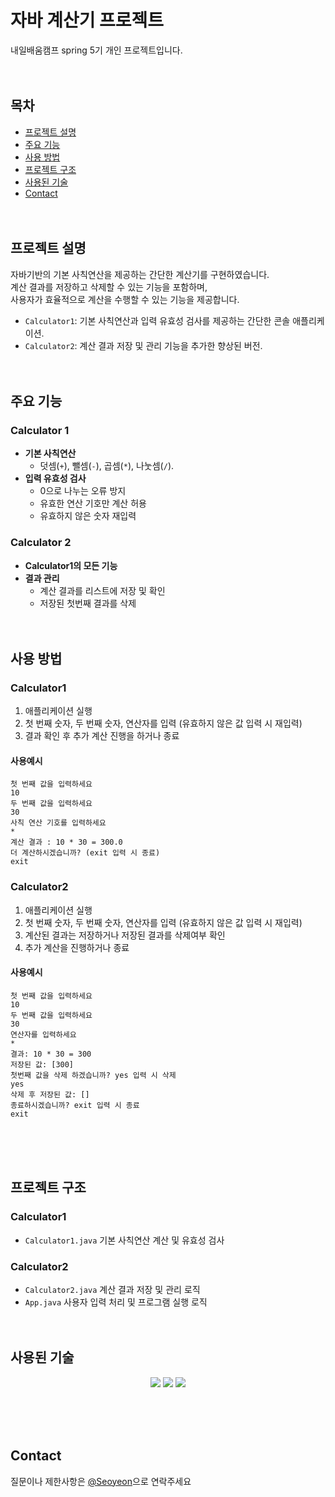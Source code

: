 # 자바 계산기 프로젝트
내일배움캠프 spring 5기 개인 프로젝트입니다.
<br><br><br>

## 목차
* [프로젝트 설명](#프로젝트-설명)
* [주요 기능](#주요-기능)
* [사용 방법](#사용-방법)
* [프로젝트 구조](#프로젝트-구조)
* [사용된 기술](#사용된-기술)
* [Contact](#contact)
<br><br><br>

## 프로젝트 설명
자바기반의 기본 사칙연산을 제공하는 간단한 계산기를 구현하였습니다.
<br>계산 결과를 저장하고 삭제할 수 있는 기능을 포함하며,
<br>사용자가 효율적으로 계산을 수행할 수 있는 기능을 제공합니다.
- `Calculator1`: 기본 사칙연산과 입력 유효성 검사를 제공하는 간단한 콘솔 애플리케이션.
- `Calculator2`: 계산 결과 저장 및 관리 기능을 추가한 향상된 버전.
<br><br><br>

## 주요 기능

### Calculator 1
- **기본 사칙연산**
  - 덧셈(`+`), 뺄셈(`-`), 곱셈(`*`), 나눗셈(`/`).
- **입력 유효성 검사**
  - 0으로 나누는 오류 방지
  - 유효한 연산 기호만 계산 허용
  - 유효하지 않은 숫자 재입력    
### Calculator 2
- **Calculator1의 모든 기능** 
- **결과 관리**
  - 계산 결과를 리스트에 저장 및 확인
  - 저장된 첫번째 결과를 삭제
<br><br><br>

## 사용 방법
### Calculator1
1. 애플리케이션 실행
2. 첫 번째 숫자, 두 번째 숫자, 연산자를 입력 (유효하지 않은 값 입력 시 재입력)
3. 결과 확인 후 추가 계산 진행을 하거나 종료
#### 사용예시
```
첫 번째 값을 입력하세요
10
두 번째 값을 입력하세요
30
사칙 연산 기호를 입력하세요
*
계산 결과 : 10 * 30 = 300.0
더 계산하시겠습니까? (exit 입력 시 종료)
exit
```
### Calculator2
1. 애플리케이션 실행
2. 첫 번째 숫자, 두 번째 숫자, 연산자를 입력 (유효하지 않은 값 입력 시 재입력)
3. 계산된 결과는 저장하거나 저장된 결과를 삭제여부 확인
4. 추가 계산을 진행하거나 종료
#### 사용예시
```
첫 번째 값을 입력하세요
10
두 번째 값을 입력하세요
30
연산자를 입력하세요
*
결과: 10 * 30 = 300
저장된 값: [300]
첫번째 값을 삭제 하겠습니까? yes 입력 시 삭제
yes
삭제 후 저장된 값: []
종료하시겠습니까? exit 입력 시 종료
exit
```
<br><br><br>


## 프로젝트 구조
### Calculator1
- `Calculator1.java` 기본 사칙연산 계산 및 유효성 검사
### Calculator2
- `Calculator2.java` 계산 결과 저장 및 관리 로직
- `App.java` 사용자 입력 처리 및 프로그램 실행 로직
<br><br><br>

## 사용된 기술
<div align=center> 
<img src="https://img.shields.io/badge/Java-ED8B00?style=for-the-badge&logo=openjdk&logoColor=white"> 
  <img src="https://img.shields.io/badge/github-181717?style=for-the-badge&logo=github&logoColor=white">
  <img src="https://img.shields.io/badge/git-F05032?style=for-the-badge&logo=git&logoColor=white">
</div>

<br><br><br>

## Contact
질문이나 제한사항은 [@Seoyeon](https://github.com/MythologyDevSeoyeon)으로 연락주세요
<br><br><br>

